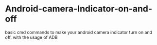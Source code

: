 # Android-camera-Indicator-on-and-off
basic cmd commands to make your android camera indicator turn on and off. with the usage of ADB
